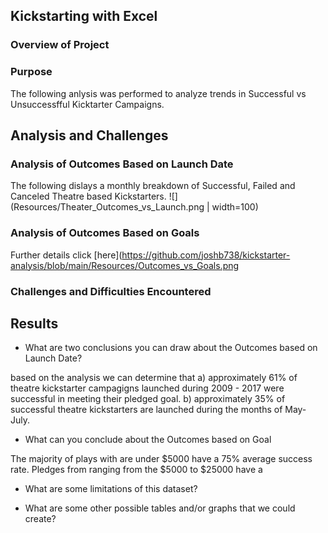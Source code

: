 ## Kickstarting with Excel

### Overview of Project

### Purpose
The following anlysis was performed to analyze trends in Successful vs Unsuccessfful Kicktarter Campaigns.

## Analysis and Challenges

### Analysis of Outcomes Based on Launch Date
The following dislays a monthly breakdown of Successful, Failed and Canceled Theatre based Kickstarters.
![](Resources/Theater_Outcomes_vs_Launch.png | width=100) 

### Analysis of Outcomes Based on Goals

Further details click [here](https://github.com/joshb738/kickstarter-analysis/blob/main/Resources/Outcomes_vs_Goals.png

### Challenges and Difficulties Encountered

## Results

- What are two conclusions you can draw about the Outcomes based on Launch Date?

based on the analysis we can determine that 
a) approximately 61% of theatre kickstarter campagigns launched during 2009 - 2017 were successful in meeting their pledged goal. 
b) approximately 35% of successful theatre kickstarters are launched during the months of May- July. 

- What can you conclude about the Outcomes based on Goal

The majority of plays with  are under $5000 have a 75% average success rate. Pledges from ranging from the $5000 to $25000  have a

- What are some limitations of this dataset?

- What are some other possible tables and/or graphs that we could create?
